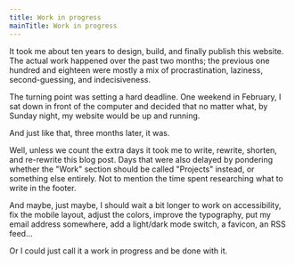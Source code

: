 ```yaml
---
title: Work in progress
mainTitle: Work in progress
---
```


It took me about ten years to design, build, and finally publish this website. The actual work happened over the past two months; the previous one hundred and eighteen were mostly a mix of procrastination, laziness, second-guessing, and indecisiveness.

The turning point was setting a hard deadline. One weekend in February, I sat down in front of the computer and decided that no matter what, by Sunday night, my website would be up and running.

And just like that, three months later, it was.

Well, unless we count the extra days it took me to write, rewrite, shorten, and re-rewrite this blog post. Days that were also delayed by pondering whether the "Work" section should be called "Projects" instead, or something else entirely. Not to mention the time spent researching what to write in the footer.

And maybe, just maybe, I should wait a bit longer to work on accessibility, fix the mobile layout, adjust the colors, improve the typography, put my email address somewhere, add a light/dark mode switch, a favicon, an RSS feed...

Or I could just call it a work in progress and be done with it.
